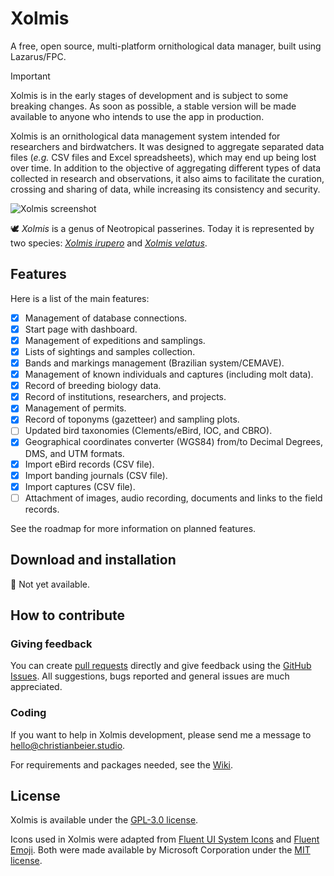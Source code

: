 # Xolmis

A free, open source, multi-platform ornithological data manager, built using Lazarus/FPC.

> [!IMPORTANT]
> Xolmis is in the early stages of development and is subject to some breaking changes. As soon as possible, a stable version will be made available to anyone who intends to use the app in production.

Xolmis is an ornithological data management system intended for researchers and birdwatchers. It was designed to aggregate separated data files (_e.g._ CSV files and Excel spreadsheets), which may end up being lost over time. In addition to the objective of aggregating different types of data collected in research and observations, it also aims to facilitate the curation, crossing and sharing of data, while increasing its consistency and security.

![Xolmis screenshot](https://github.com/cbeier-studio/xolmis/assets/109050697/00962310-a2ac-45b0-ba88-465d806f0cab)

:dove: _Xolmis_ is a genus of Neotropical passerines. Today it is represented by two species: [_Xolmis irupero_](https://www.wikiaves.com.br/wiki/noivinha) and [_Xolmis velatus_](https://www.wikiaves.com.br/wiki/noivinha-branca).

## Features

Here is a list of the main features:

- [x] Management of database connections.
- [x] Start page with dashboard.
- [x] Management of expeditions and samplings.
- [x] Lists of sightings and samples collection.
- [x] Bands and markings management (Brazilian system/CEMAVE).
- [x] Management of known individuals and captures (including molt data).
- [x] Record of breeding biology data.
- [x] Record of institutions, researchers, and projects.
- [x] Management of permits.
- [x] Record of toponyms (gazetteer) and sampling plots.
- [ ] Updated bird taxonomies (Clements/eBird, IOC, and CBRO).
- [x] Geographical coordinates converter (WGS84) from/to Decimal Degrees, DMS, and UTM formats.
- [x] Import eBird records (CSV file).
- [x] Import banding journals (CSV file).
- [x] Import captures (CSV file).
- [ ] Attachment of images, audio recording, documents and links to the field records.

See the roadmap for more information on planned features.

## Download and installation

🚧 Not yet available.

## How to contribute

### Giving feedback

You can create [pull requests](https://github.com/cbeier-studio/xolmis/pulls) directly and give feedback using the [GitHub Issues](https://github.com/cbeier-studio/xolmis/issues). All suggestions, bugs reported and general issues are much appreciated.

### Coding

If you want to help in Xolmis development, please send me a message to [hello@christianbeier.studio](mailto://hello@christianbeier.studio).

For requirements and packages needed, see the [Wiki](https://github.com/cbeier-studio/Xolmis/wiki/Installing).

## License

Xolmis is available under the [GPL-3.0 license](https://github.com/cbeier-studio/xolmis/blob/main/LICENSE).

Icons used in Xolmis were adapted from [Fluent UI System Icons](https://github.com/microsoft/fluentui-system-icons) and [Fluent Emoji](https://github.com/microsoft/fluentui-emoji). Both were made available by Microsoft Corporation under the [MIT license](https://github.com/microsoft/fluentui-system-icons/blob/main/LICENSE).

